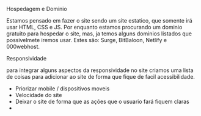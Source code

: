 Hospedagem e Dominio

Estamos pensado em fazer o site sendo um site estatico, que somente irá usar HTML, CSS e JS.
Por enquanto estamos procurando um dominio gratuito para hospedar o site, mas, ja temos alguns dominios listados que possivelmete iremos usar.
Estes são: Surge, BitBaloon, Netlify e 000webhost.

Responsividade

para integrar alguns aspectos da responsividade no site criamos uma lista de coisas para adicionar ao site de forma que fique de facil acessibilidade.
- Priorizar mobile / dispositivos moveis
- Velocidade do site
- Deixar o site de forma que as ações que o usuario fará fiquem claras
- 

